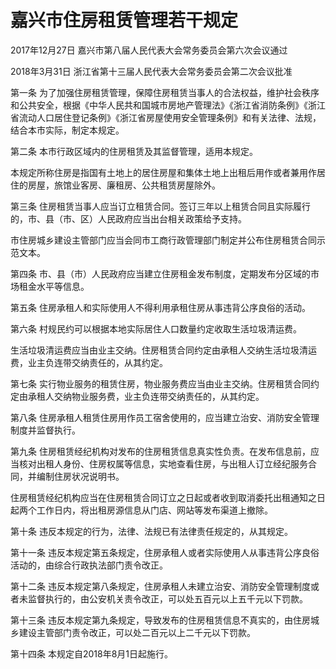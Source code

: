 # 嘉兴市住房租赁管理若干规定

2017年12月27日 嘉兴市第八届人民代表大会常务委员会第六次会议通过

2018年3月31日 浙江省第十三届人民代表大会常务委员会第二次会议批准

<!-- INFO END -->

第一条 为了加强住房租赁管理，保障住房租赁当事人的合法权益，维护社会秩序和公共安全，根据《中华人民共和国城市房地产管理法》《浙江省消防条例》《浙江省流动人口居住登记条例》《浙江省房屋使用安全管理条例》和有关法律、法规，结合本市实际，制定本规定。

第二条 本市行政区域内的住房租赁及其监督管理，适用本规定。

本规定所称住房是指国有土地上的居住房屋和集体土地上出租后用作或者兼用作居住的房屋，旅馆业客房、廉租房、公共租赁房屋除外。

第三条 住房租赁当事人应当订立租赁合同。签订三年以上租赁合同且实际履行的，市、县（市、区）人民政府应当出台相关政策给予支持。

市住房城乡建设主管部门应当会同市工商行政管理部门制定并公布住房租赁合同示范文本。

第四条 市、县（市）人民政府应当建立住房租金发布制度，定期发布分区域的市场租金水平等信息。

第五条 住房承租人和实际使用人不得利用承租住房从事违背公序良俗的活动。

第六条 村规民约可以根据本地实际居住人口数量约定收取生活垃圾清运费。

生活垃圾清运费应当由业主交纳。住房租赁合同约定由承租人交纳生活垃圾清运费，业主负连带交纳责任的，从其约定。

第七条 实行物业服务的租赁住房，物业服务费应当由业主交纳。住房租赁合同约定由承租人交纳物业服务费，业主负连带交纳责任的，从其约定。

第八条 住房承租人租赁住房用作员工宿舍使用的，应当建立治安、消防安全管理制度并监督执行。

第九条 住房租赁经纪机构对发布的住房租赁信息真实性负责。在发布信息前，应当核对出租人身份、住房权属等信息，实地查看住房，与出租人订立经纪服务合同，并编制住房状况说明书。

住房租赁经纪机构应当在住房租赁合同订立之日起或者收到取消委托出租通知之日起两个工作日内，将出租房源信息从门店、网站等发布渠道上撤除。

第十条 违反本规定的行为，法律、法规已有法律责任规定的，从其规定。

第十一条 违反本规定第五条规定，住房承租人或者实际使用人从事违背公序良俗活动的，由综合行政执法部门责令改正。

第十二条 违反本规定第八条规定，住房承租人未建立治安、消防安全管理制度或者未监督执行的，由公安机关责令改正，可以处五百元以上五千元以下罚款。

第十三条 违反本规定第九条规定，导致发布的住房租赁信息不真实的，由住房城乡建设主管部门责令改正，可以处二百元以上二千元以下罚款。

第十四条 本规定自2018年8月1日起施行。